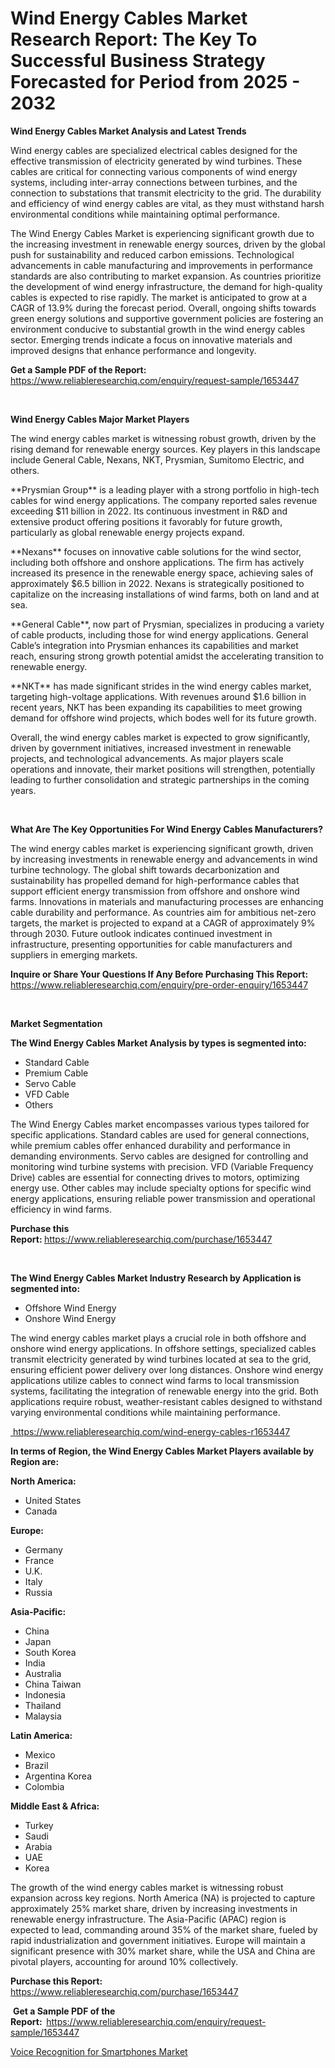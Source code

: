 <p><h1>Wind Energy Cables Market Research Report: The Key To Successful Business Strategy Forecasted for Period from 2025 - 2032</h1></p><p><strong>Wind Energy Cables Market Analysis and Latest Trends</strong></p>
<p><p>Wind energy cables are specialized electrical cables designed for the effective transmission of electricity generated by wind turbines. These cables are critical for connecting various components of wind energy systems, including inter-array connections between turbines, and the connection to substations that transmit electricity to the grid. The durability and efficiency of wind energy cables are vital, as they must withstand harsh environmental conditions while maintaining optimal performance.</p><p>The Wind Energy Cables Market is experiencing significant growth due to the increasing investment in renewable energy sources, driven by the global push for sustainability and reduced carbon emissions. Technological advancements in cable manufacturing and improvements in performance standards are also contributing to market expansion. As countries prioritize the development of wind energy infrastructure, the demand for high-quality cables is expected to rise rapidly. The market is anticipated to grow at a CAGR of 13.9% during the forecast period. Overall, ongoing shifts towards green energy solutions and supportive government policies are fostering an environment conducive to substantial growth in the wind energy cables sector. Emerging trends indicate a focus on innovative materials and improved designs that enhance performance and longevity.</p></p>
<p><strong>Get a Sample PDF of the Report:&nbsp;</strong> <a href="https://www.reliableresearchiq.com/enquiry/request-sample/1653447?utm_campaign=3107&utm_medium=2&utm_source=Github&utm_content=ia&utm_term=08032025&utm_id=wind-energy-cables">https://www.reliableresearchiq.com/enquiry/request-sample/1653447</a></p>
<p>&nbsp;</p>
<p><strong>Wind Energy Cables Major Market Players</strong></p>
<p><p>The wind energy cables market is witnessing robust growth, driven by the rising demand for renewable energy sources. Key players in this landscape include General Cable, Nexans, NKT, Prysmian, Sumitomo Electric, and others.</p><p>**Prysmian Group** is a leading player with a strong portfolio in high-tech cables for wind energy applications. The company reported sales revenue exceeding $11 billion in 2022. Its continuous investment in R&D and extensive product offering positions it favorably for future growth, particularly as global renewable energy projects expand.</p><p>**Nexans** focuses on innovative cable solutions for the wind sector, including both offshore and onshore applications. The firm has actively increased its presence in the renewable energy space, achieving sales of approximately $6.5 billion in 2022. Nexans is strategically positioned to capitalize on the increasing installations of wind farms, both on land and at sea.</p><p>**General Cable**, now part of Prysmian, specializes in producing a variety of cable products, including those for wind energy applications. General Cable’s integration into Prysmian enhances its capabilities and market reach, ensuring strong growth potential amidst the accelerating transition to renewable energy.</p><p>**NKT** has made significant strides in the wind energy cables market, targeting high-voltage applications. With revenues around $1.6 billion in recent years, NKT has been expanding its capabilities to meet growing demand for offshore wind projects, which bodes well for its future growth.</p><p>Overall, the wind energy cables market is expected to grow significantly, driven by government initiatives, increased investment in renewable projects, and technological advancements. As major players scale operations and innovate, their market positions will strengthen, potentially leading to further consolidation and strategic partnerships in the coming years.</p></p>
<p>&nbsp;</p>
<p><strong>What Are The Key Opportunities For Wind Energy Cables Manufacturers?</strong></p>
<p><p>The wind energy cables market is experiencing significant growth, driven by increasing investments in renewable energy and advancements in wind turbine technology. The global shift towards decarbonization and sustainability has propelled demand for high-performance cables that support efficient energy transmission from offshore and onshore wind farms. Innovations in materials and manufacturing processes are enhancing cable durability and performance. As countries aim for ambitious net-zero targets, the market is projected to expand at a CAGR of approximately 9% through 2030. Future outlook indicates continued investment in infrastructure, presenting opportunities for cable manufacturers and suppliers in emerging markets.</p></p>
<p><strong>Inquire or Share Your Questions If Any Before Purchasing This Report:</strong> <a href="https://www.reliableresearchiq.com/enquiry/pre-order-enquiry/1653447?utm_campaign=3107&utm_medium=2&utm_source=Github&utm_content=ia&utm_term=08032025&utm_id=wind-energy-cables">https://www.reliableresearchiq.com/enquiry/pre-order-enquiry/1653447</a></p>
<p>&nbsp;</p>
<p><strong>Market Segmentation</strong></p>
<p><strong>The Wind Energy Cables Market Analysis by types is segmented into:</strong></p>
<p><ul><li>Standard Cable</li><li>Premium Cable</li><li>Servo Cable</li><li>VFD Cable</li><li>Others</li></ul></p>
<p><p>The Wind Energy Cables market encompasses various types tailored for specific applications. Standard cables are used for general connections, while premium cables offer enhanced durability and performance in demanding environments. Servo cables are designed for controlling and monitoring wind turbine systems with precision. VFD (Variable Frequency Drive) cables are essential for connecting drives to motors, optimizing energy use. Other cables may include specialty options for specific wind energy applications, ensuring reliable power transmission and operational efficiency in wind farms.</p></p>
<p><strong>Purchase this Report:&nbsp;</strong><a href="https://www.reliableresearchiq.com/purchase/1653447?utm_campaign=3107&utm_medium=2&utm_source=Github&utm_content=ia&utm_term=08032025&utm_id=wind-energy-cables">https://www.reliableresearchiq.com/purchase/1653447</a></p>
<p>&nbsp;</p>
<p><strong>The Wind Energy Cables Market Industry Research by Application is segmented into:</strong></p>
<p><ul><li>Offshore Wind Energy</li><li>Onshore Wind Energy</li></ul></p>
<p><p>The wind energy cables market plays a crucial role in both offshore and onshore wind energy applications. In offshore settings, specialized cables transmit electricity generated by wind turbines located at sea to the grid, ensuring efficient power delivery over long distances. Onshore wind energy applications utilize cables to connect wind farms to local transmission systems, facilitating the integration of renewable energy into the grid. Both applications require robust, weather-resistant cables designed to withstand varying environmental conditions while maintaining performance.</p></p>
<p><a href="https://www.reliableresearchiq.com/wind-energy-cables-r1653447?utm_campaign=3107&utm_medium=2&utm_source=Github&utm_content=ia&utm_term=08032025&utm_id=wind-energy-cables">&nbsp;https://www.reliableresearchiq.com/wind-energy-cables-r1653447</a></p>
<p><strong>In terms of Region, the Wind Energy Cables Market Players available by Region are:</strong></p>
<p>
    <p> <strong> North America: </strong>
        <ul>
            <li>United States</li>
            <li>Canada</li>
        </ul>
        </p> 
    <p> <strong> Europe: </strong>
        <ul>
            <li>Germany</li>
            <li>France</li>
            <li>U.K.</li>
            <li>Italy</li>
            <li>Russia</li>
        </ul>
        </p> 
    <p> <strong> Asia-Pacific: </strong>
        <ul>
            <li>China</li>
            <li>Japan</li>
            <li>South Korea</li>
            <li>India</li>
            <li>Australia</li>
            <li>China Taiwan</li>
            <li>Indonesia</li>
            <li>Thailand</li>
            <li>Malaysia</li>
        </ul>
        </p> 
    <p> <strong> Latin America: </strong>
        <ul>
            <li>Mexico</li>
            <li>Brazil</li>
            <li>Argentina Korea</li>
            <li>Colombia</li>
        </ul>
        </p> 
    <p> <strong> Middle East & Africa: </strong>
        <ul>
            <li>Turkey</li>
            <li>Saudi</li>
            <li>Arabia</li>
            <li>UAE</li>
            <li>Korea</li>
        </ul>
    </p>
    </p>
<p><p>The growth of the wind energy cables market is witnessing robust expansion across key regions. North America (NA) is projected to capture approximately 25% market share, driven by increasing investments in renewable energy infrastructure. The Asia-Pacific (APAC) region is expected to lead, commanding around 35% of the market share, fueled by rapid industrialization and government initiatives. Europe will maintain a significant presence with 30% market share, while the USA and China are pivotal players, accounting for around 10% collectively.</p></p>
<p><strong>Purchase this Report: </strong><a href="https://www.reliableresearchiq.com/purchase/1653447?utm_campaign=3107&utm_medium=2&utm_source=Github&utm_content=ia&utm_term=08032025&utm_id=wind-energy-cables">https://www.reliableresearchiq.com/purchase/1653447</a></p>
<p>&nbsp;<strong>Get a Sample PDF of the Report:&nbsp;&nbsp;</strong><a href="https://www.reliableresearchiq.com/enquiry/request-sample/1653447?utm_campaign=3107&utm_medium=2&utm_source=Github&utm_content=ia&utm_term=08032025&utm_id=wind-energy-cables">https://www.reliableresearchiq.com/enquiry/request-sample/1653447</a></p>
<p><strong></strong></p>
<p><p><a href="https://github.com/voigttyagi/Market-Research-Report-List-1/blob/main/voice-recognition-for-smartphones-market.md?utm_campaign=3107&utm_medium=2&utm_source=Github&utm_content=ia&utm_term=08032025&utm_id=wind-energy-cables">Voice Recognition for Smartphones Market</a></p></p>